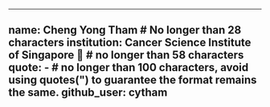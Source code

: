 
---
name: Cheng Yong Tham # No longer than 28 characters
institution: Cancer Science Institute of Singapore 🚩 # no longer than 58 characters
quote: - # no longer than 100 characters, avoid using quotes(") to guarantee the format remains the same.
github_user: cytham
---

